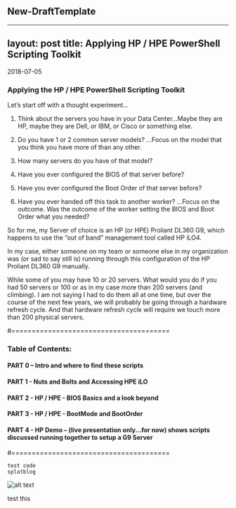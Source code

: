 ## New-DraftTemplate

---
layout: post
title:  Applying HP / HPE PowerShell Scripting Toolkit
---

2018-07-05


### Applying the HP / HPE PowerShell Scripting Toolkit

Let’s start off with a thought experiment...

1.	Think about the servers you have in your Data Center...Maybe they are HP, maybe they are Dell, or IBM, or Cisco or something else.

2.	Do you have 1 or 2 common server models?  ...Focus on the model that you think you have more of than any other.

3.	How many servers do you have of that model?

4.	Have you ever configured the BIOS of that server before?

5.	Have you ever configured the Boot Order of that server before?

6.	Have you ever handed off this task to another worker?  ...Focus on the outcome.  Was the outcome of the worker setting the BIOS and Boot Order what you needed?

So for me, my Server of choice is an HP (or HPE) Proliant DL360 G9, which happens to use the “out of band” management tool called HP iLO4.

In my case, either someone on my team or someone else in my organization was (or sad to say still is) running through this configuration of the HP Proliant DL360 G9 manually.  

While some of you may have 10 or 20 servers.  What would you do if you had 50 servers or 100 or as in my case more than 200 servers (and climbing).  I am not saying I had to do them all at one time, but over the course of the next few years, we will probably be going through a hardware refresh cycle.  And that hardware refresh cycle will require we touch more than 200 physical servers.  


#======================================= 

### Table of Contents: 

#### PART 0 – Intro and where to find these scripts

#### PART 1 - Nuts and Bolts and Accessing HPE iLO 

#### PART 2 - HP / HPE - BIOS Basics and a look beyond 

#### PART 3 - HP / HPE - BootMode and BootOrder 

#### PART 4 - HP Demo – (live presentation only...for now) shows scripts discussed running together to setup a G9 Server 

#======================================= 



    test code
    splatblog

![alt text](test.png)

test this
